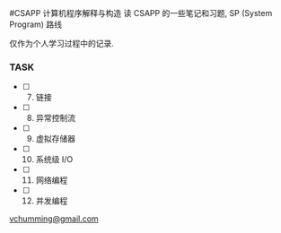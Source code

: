 #CSAPP 计算机程序解释与构造
读 CSAPP 的一些笔记和习题, SP (System Program) 路线

仅作为个人学习过程中的记录.



### TASK

- [ ] 7. 链接
- [ ] 8. 异常控制流
- [ ] 9. 虚拟存储器
- [ ] 10. 系统级 I/O
- [ ] 11. 网络编程
- [ ] 12. 并发编程



vchumming@gmail.com